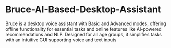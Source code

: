 # Bruce-AI-Based-Desktop-Assistant
Bruce is a desktop voice assistant with Basic and Advanced modes, offering offline functionality for essential tasks and online features like AI-powered recommendations and NLP. Designed for all age groups, it simplifies tasks with an intuitive GUI supporting voice and text inputs
